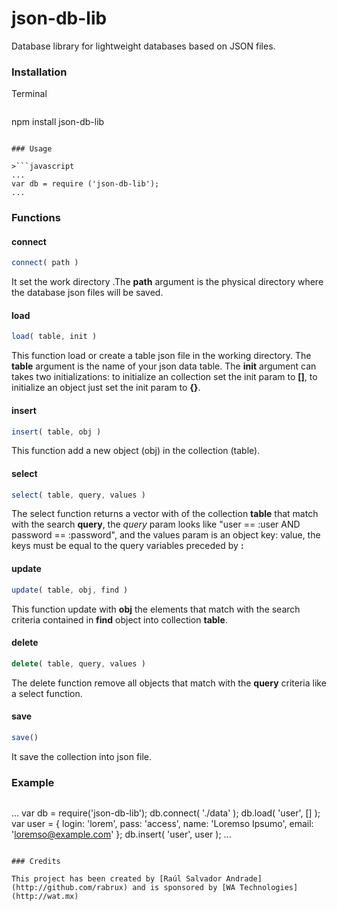 # json-db-lib
Database library for lightweight databases based on JSON files.

### Installation

Terminal
>```
npm install json-db-lib
```

### Usage

>```javascript
...
var db = require ('json-db-lib');
...
```

### Functions

#### connect

```javascript
connect( path )
```
It set the work directory .The **path** argument is the physical directory where the database json files will be saved.

#### load
```javascript
load( table, init )
```
This function load or create a table json file in the working directory. The **table** argument is the name of your json data table. The **init** argument can takes two initializations: to initialize an collection set the init param to **[]**, to initialize an object just set the init param to **{}**.

#### insert
```javascript
insert( table, obj )
```
This function add a new object (obj) in the collection (table).

#### select
```javascript
select( table, query, values )
```
The select function returns a vector with of the collection **table** that match with the search **query**, the *query* param looks like "user == :user AND password == :password", and the values param is an object key: value, the keys must be equal to the query variables preceded by **:**

#### update
```javascript
update( table, obj, find )
```
This function update with **obj** the elements that match with the search criteria contained in **find** object into collection **table**.

#### delete
```javascript
delete( table, query, values )
```
The delete function remove all objects that match with the **query** criteria like a select function.

#### save
```javascript
save()
```
It save the collection into json file.

### Example

>```javascript
...
var db = require('json-db-lib');
db.connect( './data' );
db.load( 'user', [] );
var user = {
  login: 'lorem',
  pass: 'access',
  name: 'Loremso Ipsumo',
  email: 'loremso@example.com'
};
db.insert( 'user', user );
...
```

### Credits

This project has been created by [Raúl Salvador Andrade](http://github.com/rabrux) and is sponsored by [WA Technologies](http://wat.mx)
